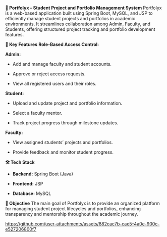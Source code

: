 **📘 Portfolyx - Student Project and Portfolio Management System**
Portfolyx is a web-based application built using Spring Boot, MySQL, and JSP to efficiently manage student projects and portfolios in academic environments. It streamlines collaboration among Admin, Faculty, and Students, offering structured project tracking and portfolio development features.

**🚀 Key Features**
**Role-Based Access Control:**

**Admin:**

- Add and manage faculty and student accounts.

- Approve or reject access requests.

- View all registered users and their roles.

**Student:**

- Upload and update project and portfolio information.

- Select a faculty mentor.

- Track project progress through milestone updates.

**Faculty:**

- View assigned students’ projects and portfolios.

- Provide feedback and monitor student progress.

**🛠️ Tech Stack**

- **Backend:** Spring Boot (Java)

- **Frontend:** JSP

- **Database:** MySQL

**🎯 Objective**
The main goal of Portfolyx is to provide an organized platform for managing student project lifecycles and portfolios, enhancing transparency and mentorship throughout the academic journey.


https://github.com/user-attachments/assets/882cac7b-cae5-4a0e-900c-e527206800f7

